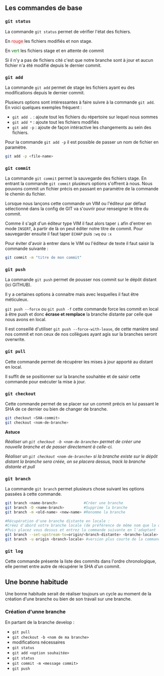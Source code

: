 ## Les commandes de base
### `git status`
La commande `git status` permet de vérifier l'état des fichiers. 

En <font color='red'>rouge</font> les fichiers modifiés et non stage.

En <font color='green'>vert</font> les fichiers stage et en attente de commit

Si il n'y a pas de fichiers cité c'est que notre branche sont à jour et aucun fichier n'a été modifié depuis le dernier commit.

### `git add`
La commande `git add` permet de stage les fichiers ayant eu des modifications depuis le dernier commit. 

Plusieurs options sont intéressantes à faire suivre à la commande `git add`.
En voici quelques exemples fréquent :
- `git add .` : ajoute tout les fichiers du répertoire sur lequel nous sommes
- `git add *` : ajoute tout les fichiers modifiés
- `git add -p` : ajoute de façon intéractive les changements au sein des fichiers. 

Pour la commande `git add -p` il est possible de passer un nom de fichier en paramètre.
```bash
git add -p <file-name>
```

### `git commit`
La commande `git commit` permet la sauvegarde des fichiers stage.
En entrant la commande `git commit` plusieurs options s'offrent à nous. 
Nous pouvons commit un fichier précis en passant en paramètre de la commande le chemin du fichier. 

Lorsque nous lançons cette commande un VIM ou l'éditeur par défaut sélectionné dans la config de GIT va s'ouvrir pour renseigner le titre du commit. 

Comme il s'agit d'un éditeur type VIM il faut alors taper `i` afin d'entrer en mode `INSERT`, à partir de là on peut éditer notre titre de commit. 
Pour sauvegarder ensuite il faut taper `ECHAP` puis `:wq` ou `:x`

Pour éviter d'avoir à entrer dans le VIM ou l'éditeur de texte il faut saisir la commande suivante :
```bash
git commit -m "titre de mon commit"
``` 

### `git push`
La commande `git push` permet de pousser nos commit sur le dépôt distant (ici GITHUB).

Il y a certaines options à connaitre mais avec lesquelles il faut être méticuleux. 

`git push --force` ou `git push -f` cette commande force les commit en local à être push et donc **écrase et remplace** la branche distante par celle que nous avons en local.

Il est conseillé d'utiliser `git push --force-with-lease`, de cette manière seul nos commit et non ceux de nos collègues ayant agis sur la branches seront overwrite. 

### `git pull`
Cette commande permet de récupérer les mises à jour apporté au distant en local. 

Il suffit de se positionner sur la branche souhaitée et de saisir cette commande pour exécuter la mise à jour. 

### `git checkout`
Cette commande permet de se placer sur un commit précis en lui passant le SHA de ce dernier ou bien de changer de branche. 

```bash
git checkout <SHA-commit>
git checkout <nom-de-branche>
```
**Astuce**

*Réaliser un `git checkout -b <nom-de-branche>` permet de créer une nouvelle branche et de passer directement à celle-ci.*

*Réaliser un `git checkout <nom-de-branche>` si la branche existe sur le dépôt distant la branche sera créée, on se placera dessus, track la branche distante et pull*

### `git branch`
La commande `git branch` permet plusieurs chose suivant les options passées à cette commande.

```bash
git branch <name-branch>            #Créer une branche
git branch -D <name-branch>         #Supprime la branche
git branch -m <old-name> <new-name> #Renomme la branche

#Récupération d'une branche distante en locale :
#Créez d'abord votre branche locale (de préférence de même nom que la distante
#Puis placez vous dessus et entrez la commande suivante en l'adaptant
git branch --set-upstream-to=origin/<branch-distante> <branche-locale>
git branch -u origin <branch-locale> #version plus courte de la commande au-dessus
```

### `git log`
Cette commande présente la liste des commits dans l'ordre chronologique, elle permet entre autre de récupérer le SHA d'un commit. 

## Une bonne habitude
Une bonne habitude serait de réaliser toujours un cycle au moment de la création d'une branche ou bien de son travail sur une branche. 

### Création d'unne branche
En partant de la branche develop :
- `git pull`
- `git checkout -b <nom de ma branche>`
- modifications nécessaires
- `git status`
- `git add <option souhaitée>`
- `git status`
- `git commit -m <message commit>`
- `git push` 